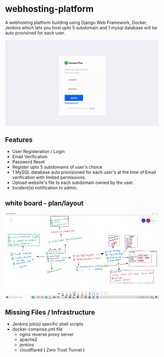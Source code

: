 # webhosting-platform

A webhosting platform building using Django Web Framework, Docker, Jenkins which lets you host upto 5 subdomain and 1 mysql database will be auto provisined for each user.

![image](./preview.gif)

## Features

- User Registeration / Login
- Email Verification 
- Password Reset
- Register upto 5 subdomains of user's choice
- 1 MySQL database auto provisioned for each user's at the time of Email verification with limited permissions.
- Upload website's file to each subdomain owned by the user.
- Incident(s) notification to admin.

## white board - plan/layout
![image](./plan&layout.png)

## Missing Files / Infrastructure

- Jenkins job(s) specific shell scripts
- docker-compose.yml file
  - nginx reverse proxy server
  - apache2
  - jenkins
  - cloudflared ( Zero Trust Tunnel )
